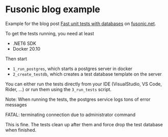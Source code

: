 # Fusonic blog example
Example for the blog post [Fast unit tests with databases](https://www.fusonic.net/de/blog/fast-unit-tests-with-databases-part-1) on [fusonic.net](https://fusonic.net).

To get the tests running, you need at least
- .NET6 SDK
- Docker 20.10

Then start 
- `1_run_postgres`, which starts a postgres server in docker
- `2_create_testdb`, which creates a test database template on the server

You can either run the tests directly from your IDE (VisualStudio, VS Code, Rider, ...) or run them using the `3_run_tests` script.

Note: 
When running the tests, the postgres service logs tons of error messages

FATAL:  terminating connection due to administrator command

This is fine. The tests clean up after them and force drop the test database when finished.